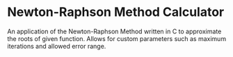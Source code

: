 # Newton-Raphson Method Calculator
An application of the Newton-Raphson Method written in C to approximate the roots of given function. Allows for custom parameters such as maximum iterations and allowed error range.

